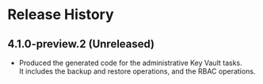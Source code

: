 # Release History

## 4.1.0-preview.2 (Unreleased)

- Produced the generated code for the administrative Key Vault tasks.  
  It includes the backup and restore operations,
  and the RBAC operations.
